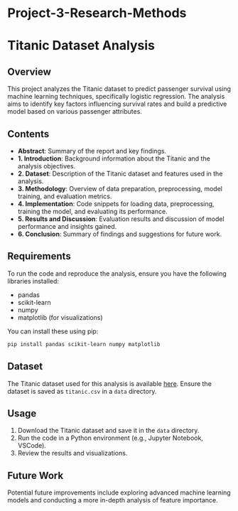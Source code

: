# Project-3-Research-Methods



# Titanic Dataset Analysis

## Overview
This project analyzes the Titanic dataset to predict passenger survival using machine learning techniques, specifically logistic regression. The analysis aims to identify key factors influencing survival rates and build a predictive model based on various passenger attributes.

## Contents
- **Abstract**: Summary of the report and key findings.
- **1. Introduction**: Background information about the Titanic and the analysis objectives.
- **2. Dataset**: Description of the Titanic dataset and features used in the analysis.
- **3. Methodology**: Overview of data preparation, preprocessing, model training, and evaluation metrics.
- **4. Implementation**: Code snippets for loading data, preprocessing, training the model, and evaluating its performance.
- **5. Results and Discussion**: Evaluation results and discussion of model performance and insights gained.
- **6. Conclusion**: Summary of findings and suggestions for future work.

## Requirements
To run the code and reproduce the analysis, ensure you have the following libraries installed:
- pandas
- scikit-learn
- numpy
- matplotlib (for visualizations)

You can install these using pip:
```bash
pip install pandas scikit-learn numpy matplotlib
```

## Dataset
The Titanic dataset used for this analysis is available [here](https://www.kaggle.com/c/titanic/data). Ensure the dataset is saved as `titanic.csv` in a `data` directory.

## Usage
1. Download the Titanic dataset and save it in the `data` directory.
2. Run the code in a Python environment (e.g., Jupyter Notebook, VSCode).
3. Review the results and visualizations.

## Future Work
Potential future improvements include exploring advanced machine learning models and conducting a more in-depth analysis of feature importance.

